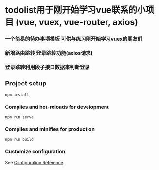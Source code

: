 # todolist用于刚开始学习vue联系的小项目 (vue, vuex, vue-router, axios)
### 一个简易的待办事项模板 可供与练习刚开始学习vuex的朋友们
### 新增路由跳转 登录跳转功能(axios请求)
### 登录跳转利用段子接口数据来判断登录

## Project setup
```
npm install
```

### Compiles and hot-reloads for development
```
npm run serve
```

### Compiles and minifies for production
```
npm run build
```

### Customize configuration
See [Configuration Reference](https://cli.vuejs.org/config/).

